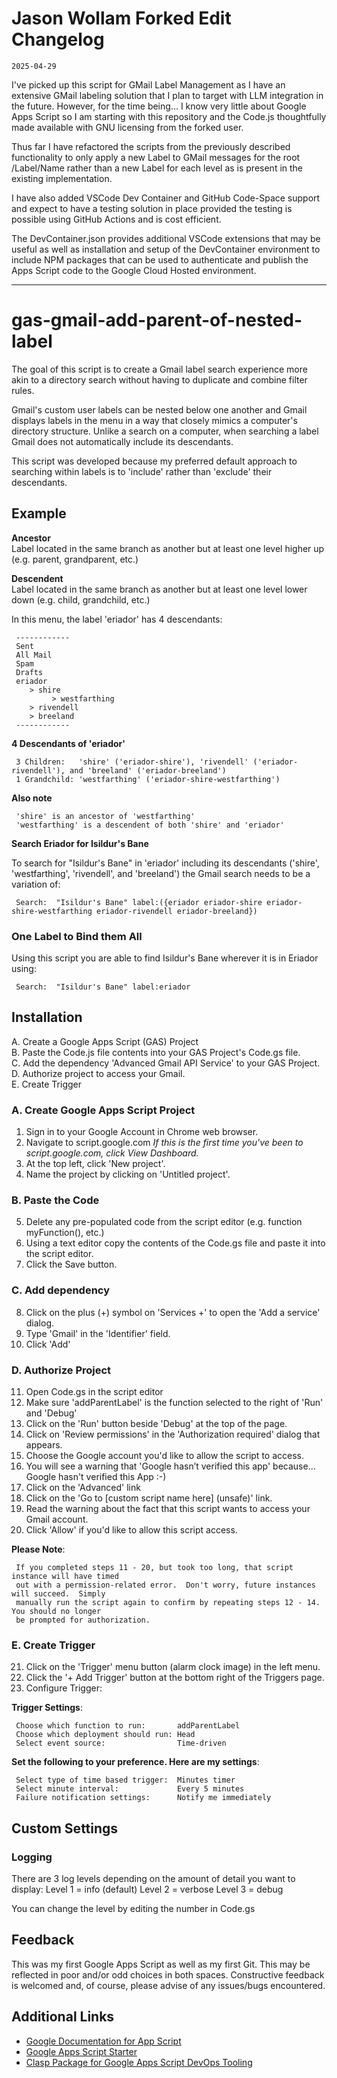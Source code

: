 # Jason Wollam Forked Edit Changelog

`2025-04-29`

I've picked up this script for GMail Label Management as I have an extensive GMail labeling solution that I plan to target with LLM integration in the future. However, for the time being... I know very little about Google Apps Script so I am starting with this repository and the Code.js thoughtfully made available with GNU licensing from the forked user.

Thus far I have refactored the scripts from the previously described functionality to only apply a new Label to GMail messages for the root /Label/Name rather than a new Label for each level as is present in the existing implementation.

I have also added VSCode Dev Container and GitHub Code-Space support and expect to have a testing solution in place provided the testing is possible using GitHub Actions and is cost efficient.

The DevContainer.json provides additional VSCode extensions that may be useful as well as installation and setup of the DevContainer environment to include NPM packages that can be used to authenticate and publish the Apps Script code to the Google Cloud Hosted environment. 


---

# gas-gmail-add-parent-of-nested-label

The goal of this script is to create a Gmail label search experience more akin to a directory search without having to duplicate and combine filter rules. 

Gmail's custom user labels can be nested below one another and Gmail displays labels in the menu in a way that closely mimics a computer's directory structure. Unlike a search on a computer, when searching a label Gmail does not automatically include its descendants. 

This script was developed because my preferred default approach to searching within labels is to 'include' rather than 'exclude' their descendants.

## Example  
**Ancestor**  
Label located in the same branch as another but at least one level higher up (e.g. parent, grandparent, etc.)  
   
**Descendent**  
Label located in the same branch as another but at least one level lower down (e.g. child, grandchild, etc.)  

In this menu, the label 'eriador' has 4 descendants:  

     ------------
     Sent
     All Mail 
     Spam
     Drafts
     eriador
        > shire
             > westfarthing
        > rivendell
        > breeland
     ------------   

  
**4 Descendants of 'eriador'**  

     3 Children:   'shire' ('eriador-shire'), 'rivendell' ('eriador-rivendell'), and 'breeland' ('eriador-breeland')
     1 Grandchild: 'westfarthing' ('eriador-shire-westfarthing') 
     
**Also note**

     'shire' is an ancestor of 'westfarthing'  
     'westfarthing' is a descendent of both 'shire' and 'eriador'
     

**Search Eriador for Isildur's Bane**  
  
To search for "Isildur's Bane" in 'eriador' including its descendants ('shire', 'westfarthing', 'rivendell', and 'breeland') the Gmail search needs to be a variation of:

     Search:  "Isildur's Bane" label:({eriador eriador-shire eriador-shire-westfarthing eriador-rivendell eriador-breeland})
   
   
### One Label to Bind them All  
Using this script you are able to find Isildur's Bane wherever it is in Eriador using:  

     Search:  "Isildur's Bane" label:eriador  

## Installation  
   
A.  Create a Google Apps Script (GAS) Project  
B.  Paste the Code.js file contents into your GAS Project's Code.gs file.  
C.  Add the dependency 'Advanced Gmail API Service' to your GAS Project.  
D.  Authorize project to access your Gmail.  
E.  Create Trigger
  
### A. Create Google Apps Script Project
1. Sign in to your Google Account in Chrome web browser.
2. Navigate to script.google.com  *If this is the first time you've been to script.google.com, click View Dashboard.*
3. At the top left, click 'New project'.
4. Name the project by clicking on 'Untitled project'. 

### B. Paste the Code
5. Delete any pre-populated code from the script editor (e.g. function myFunction(), etc.)
6. Using a text editor copy the contents of the Code.gs file and paste it into the script editor.
7. Click the Save button.

### C. Add dependency
8. Click on the plus (+) symbol on 'Services  +' to open the 'Add a service' dialog.
9. Type 'Gmail' in the 'Identifier' field.
10. Click 'Add'

### D. Authorize Project
11. Open Code.gs in the script editor
12. Make sure 'addParentLabel' is the function selected to the right of 'Run' and 'Debug'
13. Click on the 'Run' button beside 'Debug' at the top of the page.
14. Click on 'Review permissions' in the 'Authorization required' dialog that appears.
15. Choose the Google account you'd like to allow the script to access.
16. You will see a warning that 'Google hasn’t verified this app' because... Google hasn't verified this App :-)
17. Click on the 'Advanced' link
18. Click on the 'Go to [custom script name here] (unsafe)' link.
19. Read the warning about the fact that this script wants to access your Gmail account.    
20. Click 'Allow' if you'd like to allow this script access.

**Please Note**:

     If you completed steps 11 - 20, but took too long, that script instance will have timed
     out with a permission-related error.  Don't worry, future instances will succeed.  Simply
     manually run the script again to confirm by repeating steps 12 - 14.  You should no longer
     be prompted for authorization.

### E. Create Trigger
21. Click on the 'Trigger' menu button (alarm clock image) in the left menu.
22. Click the '+  Add Trigger' button at the bottom right of the Triggers page.
23. Configure Trigger:  

**Trigger Settings**:  

     Choose which function to run:       addParentLabel  
     Choose which deployment should run: Head  
     Select event source:                Time-driven  

**Set the following to your preference.  Here are my settings**:  
    
     Select type of time based trigger:  Minutes timer  
     Select minute interval:             Every 5 minutes   
     Failure notification settings:      Notify me immediately   


## Custom Settings  
### Logging
There are 3 log levels depending on the amount of detail you want to display:
Level 1 = info (default)
Level 2 = verbose 
Level 3 = debug

You can change the level by editing the number in Code.gs

## Feedback
This was my first Google Apps Script as well as my first Git.  This may be reflected in poor and/or odd choices in both spaces. Constructive feedback is welcomed and, of course, please advise of any issues/bugs encountered.  


## Additional Links 

- [Google Documentation for App Script](https://developers.google.com/apps-script)
- [Google Apps Script Starter](https://developers.google.com/apps-script)
- [Clasp Package for Google Apps Script DevOps Tooling](https://github.com/google/clasp)
